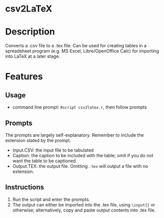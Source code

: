 # csv2LaTeX

# Description
Converts a .csv file to a .tex file. Can be used for creating tables in a spreadsheet program (e.g. MS Excel, Libre/OpenOffice Calc) for importing into LaTeX at a later stage.

# Features

## Usage
- command line prompt: ``Rscript csv2latex.r``, then follow prompts

## Prompts
The prompts are largely self-explanatory. Remember to include the extension stated by the prompt.

- Input.CSV: the input file to be tabulated
- Caption: the caption to be included with the table; omit if you do not want the table to be captioned
- Output.TEX: the output file. Omitting ``.tex`` will output a file with no extension.

## Instructions
1. Run the script and enter the prompts.
2. The output can either be imported into the .tex file, using ``\input{}`` or otherwise; alternatively, copy and paste output contents into .tex file.